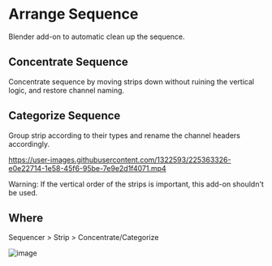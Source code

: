 # Arrange Sequence

Blender add-on to automatic clean up the sequence.

## Concentrate Sequence
Concentrate sequence by moving strips down without ruining the vertical logic, and restore channel naming.

## Categorize Sequence
Group strip according to their types and rename the channel headers accordingly.

https://user-images.githubusercontent.com/1322593/225363326-e0e22714-1e58-45f6-95be-7e9e2d1f4071.mp4

Warning: If the vertical order of the strips is important, this add-on shouldn't be used.

## Where
Sequencer > Strip > Concentrate/Categorize

![image](https://user-images.githubusercontent.com/1322593/225585394-cc8a36f9-ae64-4e3a-80bb-2078d15eae52.png)

